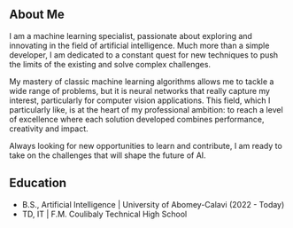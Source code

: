 ## About Me

I am a machine learning specialist, passionate about exploring and innovating in the field of artificial intelligence. Much more than a simple developer, I am dedicated to a constant quest for new techniques to push the limits of the existing and solve complex challenges.

My mastery of classic machine learning algorithms allows me to tackle a wide range of problems, but it is neural networks that really capture my interest, particularly for computer vision applications. This field, which I particularly like, is at the heart of my professional ambition: to reach a level of excellence where each solution developed combines performance, creativity and impact.

Always looking for new opportunities to learn and contribute, I am ready to take on the challenges that will shape the future of AI.

## Education
- B.S., Artificial Intelligence | University of Abomey-Calavi (2022 - Today)
- TD, IT | F.M. Coulibaly Technical High School
  

